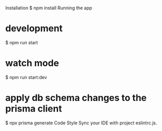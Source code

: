 
Installation
$ npm install
Running the app
# development
$ npm run start

# watch mode
$ npm run start:dev

# apply db schema changes to the prisma client
$ npx prisma generate
Code Style
Sync your IDE with project eslintrc.js.

